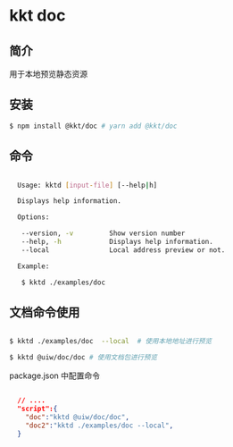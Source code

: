 kkt doc
====

## 简介

用于本地预览静态资源

## 安装

```bash
$ npm install @kkt/doc # yarn add @kkt/doc
```

## 命令

```Bash

  Usage: kktd [input-file] [--help|h]

  Displays help information.

  Options:

   --version, -v         Show version number
   --help, -h            Displays help information.
   --local               Local address preview or not.

  Example:

   $ kktd ./examples/doc

```

## 文档命令使用

```bash

$ kktd ./examples/doc  --local  # 使用本地地址进行预览

$ kktd @uiw/doc/doc # 使用文档包进行预览

```

package.json 中配置命令

```json

  // ....
  "script":{
    "doc":"kktd @uiw/doc/doc", 
    "doc2":"kktd ./examples/doc --local", 
  }

```
